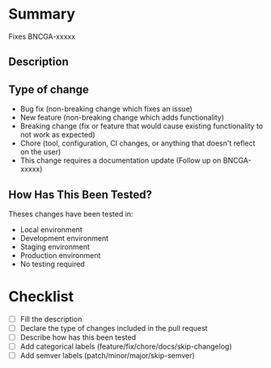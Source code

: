 <!-- If this is not ready to be reviewed create a draft pull request -->
# Summary
<!-- Include a summary of the change and which issue is fixed -->

Fixes BNCGA-xxxxx

## Description
<!-- Include detailed description of the change when needed-->

## Type of change
<!-- These are only examples you can change these however it fits -->

- Bug fix (non-breaking change which fixes an issue)
- New feature (non-breaking change which adds functionality)
- Breaking change (fix or feature that would cause existing functionality to not work as expected)
- Chore (tool, configuration, CI changes, or anything that doesn't reflect on the user)
- This change requires a documentation update (Follow up on BNCGA-xxxxx)

## How Has This Been Tested?
<!-- Describe the tests that you ran to verify your changes. Provide instructions to reproduce -->

Theses changes have been tested in:

- Local environment
- Development environment
- Staging environment
- Production environment
- No testing required

# Checklist
<!-- Fill the checklist before opening the pull request -->

- [ ] Fill the description
- [ ] Declare the type of changes included in the pull request
- [ ] Describe how has this been tested
- [ ] Add categorical labels (feature/fix/chore/docs/skip-changelog)
- [ ] Add semver labels (patch/minor/major/skip-semver)
